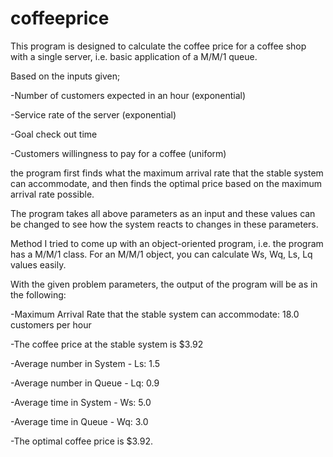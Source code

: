 # coffeeprice

This program is designed to calculate the coffee price for a coffee shop with a single server, i.e. basic application of a M/M/1 queue.

Based on the inputs given;
  
  -Number of customers expected in an hour (exponential)
  
  -Service rate of the server (exponential)
  
  -Goal check out time
  
  -Customers willingness to pay for a coffee (uniform)

the program first finds what the maximum arrival rate that the stable system can accommodate, and then finds the optimal price based on the maximum arrival rate possible.

The program takes all above parameters as an input and these values can be changed to see how the system reacts to changes in these parameters.

Method
I tried to come up with an object-oriented program, i.e. the program has a M/M/1 class. For an M/M/1 object, you can calculate Ws, Wq, Ls, Lq values easily.

With the given problem parameters, the output of the program will be as in the following:
  
  -Maximum Arrival Rate that the stable system can accommodate: 18.0 customers per hour
  
  -The coffee price at the stable system is $3.92
  
  -Average number in System - Ls: 1.5
  
  -Average number in Queue - Lq: 0.9
  
  -Average time in System - Ws: 5.0
  
  -Average time in Queue - Wq: 3.0
  
  -The optimal coffee price is $3.92.
